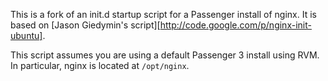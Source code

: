 This is a fork of an init.d startup script for a Passenger install of nginx. It is based on [Jason Giedymin's script][http://code.google.com/p/nginx-init-ubuntu].

This script assumes you are using a default Passenger 3 install using RVM. In particular, nginx is located at `/opt/nginx`.

